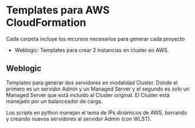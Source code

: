 Templates para AWS CloudFormation
==================================

Cada carpeta incluye los recursos necesarios para generar cada proyecto

* Weblogic: Templates para crear 2 instancias en cluster en AWS.



Weblogic
--------

Templates para generar dos servidores en modalidad Cluster. Donde el primero es un servidor Admin y un Managed Server y el segundo es solo un Managed Server que está incluido al Cluster original. El Cluster está manejado por un balanceador de carga.

Los scripts en python manejan el tema de IPs dinámicos de AWS, borrando y creando nuevos servidores al servidor Admin (con WLST).


